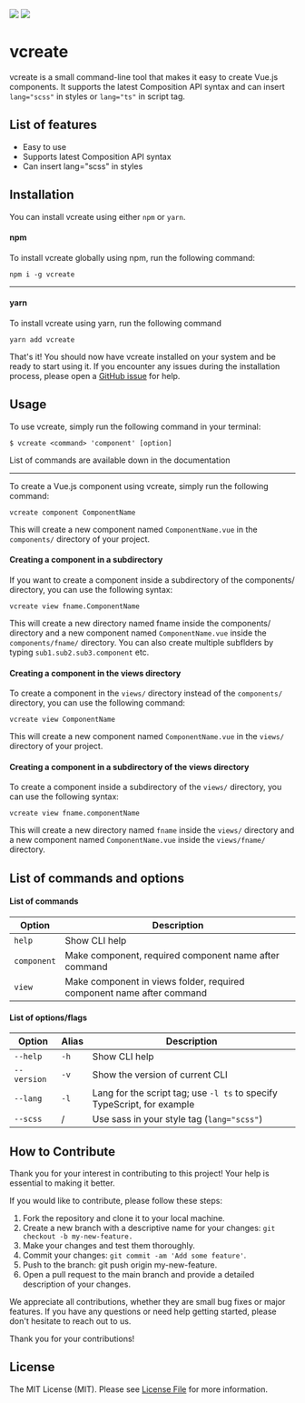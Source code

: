 ![](https://badgen.net/badge/Version/0.0.4/f2a) ![](https://badgen.net/badge/Open-Source/FREE/red)
# vcreate
vcreate is a small command-line tool that makes it easy to create Vue.js components. It supports the latest Composition API syntax and can insert `lang="scss"` in styles or `lang="ts"` in script tag.

## List of features
- Easy to use
- Supports latest Composition API syntax
- Can insert lang="scss" in styles

## Installation
You can install vcreate using either `npm` or `yarn`.

#### npm
To install vcreate globally using npm, run the following command:
```
npm i -g vcreate
```

---
#### yarn
To install vcreate using yarn, run the following command
```
yarn add vcreate
```

That's it! You should now have vcreate installed on your system and be ready to start using it. If you encounter any issues during the installation process, please open a [GitHub issue](https://github.com/mrdisa97/vcreate/issues) for help.
## Usage

To use vcreate, simply run the following command in your terminal:
```
$ vcreate <command> 'component' [option]
```
List of commands are available down in the documentation

---
To create a Vue.js component using vcreate, simply run the following command:
```
vcreate component ComponentName
```
This will create a new component named `ComponentName.vue` in the `components/` directory of your project.

#### Creating a component in a subdirectory
If you want to create a component inside a subdirectory of the components/ directory, you can use the following syntax:
```
vcreate view fname.ComponentName
```
This will create a new directory named fname inside the components/ directory and a new component named `ComponentName.vue` inside the `components/fname/` directory. You can also create multiple subflders by typing `sub1.sub2.sub3.component` etc.

#### Creating a component in the views directory
To create a component in the `views/` directory instead of the `components/` directory, you can use the following command:
```
vcreate view ComponentName
```
This will create a new component named `ComponentName.vue` in the `views/` directory of your project.

#### Creating a component in a subdirectory of the views directory
To create a component inside a subdirectory of the `views/` directory, you can use the following syntax:
```
vcreate view fname.componentName
```
This will create a new directory named `fname` inside the `views/` directory and a new component named `ComponentName.vue` inside the `views/fname/` directory.

## List of commands and options

#### List of commands
| Option     | Description                                                           |
| ---------- | --------------------------------------------------------------------- |
| `help`     | Show CLI help                                                         |
| `component`| Make component, required component name after command                 |
| `view`     | Make component in views folder, required component name after command |

#### List of options/flags
| Option     | Alias  | Description                                                             |
| ---------- | ------ | ----------------------------------------------------------------------- |
| `--help`   | `-h`   | Show CLI help                                                           |
| `--version`| `-v`   | Show the version of current CLI                                         |
| `--lang`   | `-l`   | Lang for the script tag; use `-l ts` to specify TypeScript, for example |
| `--scss`   |   /    | Use sass in your style tag (`lang="scss"`)                              |


## How to Contribute
Thank you for your interest in contributing to this project! Your help is essential to making it better.

If you would like to contribute, please follow these steps:

1. Fork the repository and clone it to your local machine.
2. Create a new branch with a descriptive name for your changes: `git checkout -b my-new-feature.`
3. Make your changes and test them thoroughly.
4. Commit your changes: `git commit -am 'Add some feature'`.
5. Push to the branch: git push origin my-new-feature.
6. Open a pull request to the main branch and provide a detailed description of your changes.

We appreciate all contributions, whether they are small bug fixes or major features. If you have any questions or need help getting started, please don't hesitate to reach out to us.

Thank you for your contributions!

## License
The MIT License (MIT). Please see [License File](LICENSE.md) for more information.